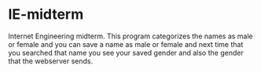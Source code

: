 # IE-midterm
Internet Engineering midterm. This program categorizes the names as male or female and you can save a name as male or female and next time that you searched that name you see your saved gender and also the gender that the webserver sends. 
